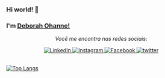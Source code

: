 ### Hi world! 👋

### I'm [Deborah Ohanne!](https://instagram.com/deborahohanne)
 
<div align="center">

<i>Você me encontra nas redes sociais:</i><br>

<a href="https://www.linkedin.com/in/deborah-ohanne-0964b7103" target="_blank">
	<img src="https://img.shields.io/badge/LinkedIn-%230077B5.svg?&style=flat-square&logo=linkedin&logoColor=white" alt="LinkedIn">
</a>

<a href="https://www.instagram.com/deborahohanne" target="_blank">
	<img src="https://img.shields.io/badge/Instagram-%23E4405F.svg?&style=flat-square&logo=instagram&logoColor=white" alt="Instagram">
</a>

<a href="https://www.facebook.com/deborahohanne" target="_blank">
	<img src="https://img.shields.io/badge/Facebook-%231877F2.svg?&style=flat-square&logo=facebook&logoColor=white" alt="Facebook">
</a>

<a href="https://twitter.com/deborahohanne" target="_blank">
	<img src="https://img.shields.io/badge/twitter-blue?&style=flat-square&logo=twitter&logoColor=white" alt="twitter">
</a>

</div>
<br/>

[![Top Langs](https://github-readme-stats.vercel.app/api/top-langs/?username=deborahohanne&layout=compact)](https://github.com/deborahohanne/github-readme-stats)

<br />
<br />
<div align="center">

</div>
